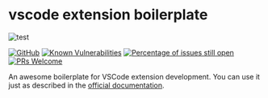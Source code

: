 # vscode extension boilerplate

![test](https://github.com/tjx666/awesome-vscode-extension-boilerplate/actions/workflows/test.yml/badge.svg)

[![GitHub](https://img.shields.io/github/license/tjx666/awesome-vscode-extension-boilerplate)](https://github.com/tjx666/awesome-vscode-extension-boilerplate/blob/master/LICENSE) [![Known Vulnerabilities](https://snyk.io/test/github/tjx666/awesome-vscode-extension-boilerplate/badge.svg?targetFile=package.json)](https://snyk.io/test/github/tjx666/awesome-vscode-extension-boilerplate?targetFile=package.json) [![Percentage of issues still open](https://isitmaintained.com/badge/open/tjx666/awesome-vscode-extension-boilerplate.svg)](http://isitmaintained.com/project/tjx666/awesome-vscode-extension-boilerplate') [![PRs Welcome](https://img.shields.io/badge/PRs-welcome-brightgreen.svg?style=flat)](http://makeapullrequest.com)

An awesome boilerplate for VSCode extension development. You can use it just as described in the [official documentation](https://code.visualstudio.com/api).

